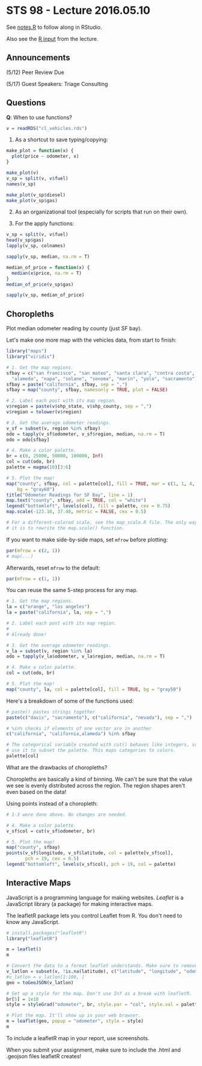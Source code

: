 # STS 98 - Lecture 2016.05.10

See [notes.R](notes.R) to follow along in RStudio.

Also see the [R input](r_session.txt) from the lecture.

Announcements
-------------
(5/12) Peer Review Due

(5/17) Guest Speakers: Triage Consulting

Questions
---------

__Q__: When to use functions?

```r
v = readRDS("cl_vehicles.rds")
```

1) As a shortcut to save typing/copying:
```r
make_plot = function(x) {
  plot(price ~ odometer, x)
}

make_plot(v)
v_sp = split(v, v$fuel)
names(v_sp)

make_plot(v_sp$diesel)
make_plot(v_sp$gas)
```

2) As an organizational tool (especially for scripts that run on their own).

3) For the apply functions:
```r
v_sp = split(v, v$fuel)
head(v_sp$gas)
lapply(v_sp, colnames)

sapply(v_sp, median, na.rm = T)

median_of_price = function(x) {
  median(x$price, na.rm = T)
}
median_of_price(v_sp$gas)

sapply(v_sp, median_of_price)
```

Choropleths
-----------
Plot median odometer reading by county (just SF bay).

Let's make one more map with the vehicles data, from start to finish:

```r
library("maps")
library("viridis")

# 1. Get the map regions.
sfbay = c("san francisco", "san mateo", "santa clara", "contra costa",
  "alameda", "napa", "solano", "sonoma", "marin", "yolo", "sacramento")
sfbay = paste("california", sfbay, sep = ",")
sfbay = map("county", sfbay, namesonly = TRUE, plot = FALSE)

# 2. Label each post with its map region.
v$region = paste(v$shp_state, v$shp_county, sep = ",")
v$region = tolower(v$region)

# 3. Get the average odometer readings.
v_sf = subset(v, region %in% sfbay)
odo = tapply(v_sf$odometer, v_sf$region, median, na.rm = T)
odo = odo[sfbay]

# 4. Make a color palette.
br = c(0, 25000, 50000, 100000, Inf)
col = cut(odo, br)
palette = magma(10)[3:6]

# 5. Plot the map!
map("county", sfbay, col = palette[col], fill = TRUE, mar = c(1, 1, 4, 1),
    bg = "gray60")
title("Odometer Readings for SF Bay", line = 1)
map.text("county", sfbay, add = TRUE, col = "white")
legend("bottomleft", levels(col), fill = palette, cex = 0.75)
map.scale(-123.10, 37.48, metric = FALSE, cex = 0.5)

# For a different-colored scale, see the map_scale.R file. The only way to do
# it is to rewrite the map.scale() function.
```

If you want to make side-by-side maps, set `mfrow` before plotting:

```r
par(mfrow = c(2, 1))
# map(...)
```

Afterwards, reset `mfrow` to the default:

```r
par(mfrow = c(1, 1))
```

You can reuse the same 5-step process for any map.

```r
# 1. Get the map regions.
la = c("orange", "los angeles")
la = paste("california", la, sep = ",")

# 2. Label each post with its map region.
#
# Already done!

# 3. Get the average odometer readings.
v_la = subset(v, region %in% la)
odo = tapply(v_la$odometer, v_la$region, median, na.rm = T)

# 4. Make a color palette.
col = cut(odo, br)

# 5. Plot the map!
map("county", la, col = palette[col], fill = TRUE, bg = "gray50")
```

Here's a breakdown of some of the functions used:

```r
# paste() pastes strings together
paste(c("davis", "sacramento"), c("california", "nevada"), sep = ",")

# %in% checks if elements of one vector are in another
c("california", "california,alameda") %in% sfbay

# The categorical variable created with cut() behaves like integers, so we can
# use it to subset the palette. This maps categories to colors.
palette[col]
```

What are the drawbacks of choropleths?

Choropleths are basically a kind of binning. We can't be sure that the value
we see is evenly distributed across the region. The region shapes aren't
even based on the data!

Using points instead of a choropleth:

```r
# 1-3 were done above. No changes are needed.

# 4. Make a color palette.
v_sf$col = cut(v_sf$odometer, br)

# 5. Plot the map!
map("county", sfbay)
points(v_sf$longitude, v_sf$latitude, col = palette[v_sf$col],
       pch = 19, cex = 0.5)
legend("bottomleft", levels(v_sf$col), pch = 19, col = palette)

```

Interactive Maps
----------------
JavaScript is a programming language for making websites. _Leaflet_ is a
JavaScript library (a package) for making interactive maps.

The leafletR package lets you control Leaflet from R. You don't need to know
any JavaScript.

```r
# install.packages("leafletR")
library("leafletR")

m = leaflet()
m

# Convert the data to a format leaflet understands. Make sure to remove NAs.
v_latlon = subset(v, !is.na(latitude), c("latitude", "longitude", "odometer"))
#v_latlon = v_latlon[1:100, ]
geo = toGeoJSON(v_latlon)

# Set up a style for the map. Don't use Inf as a break with leafletR.
br[5] = 1e10
style = styleGrad("odometer", br, style.par = "col", style.val = palette)

# Plot the map. It'll show up in your web browser.
m = leaflet(geo, popup = "odometer", style = style)
m
```

To include a leafletR map in your report, use screenshots.

When you submit your assignment, make sure to include the .html and .geojson
files leafletR creates!
